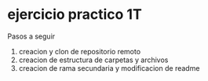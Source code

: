 # ejercicio practico 1T
Pasos a seguir
1. creacion y clon de repositorio remoto
2. creacion de estructura de carpetas y archivos
3. creacion de rama secundaria y modificacion de readme
